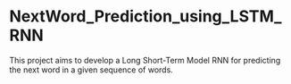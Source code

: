 # NextWord_Prediction_using_LSTM_RNN
This project aims to develop a Long Short-Term Model RNN for predicting the next word in a given sequence of words.

